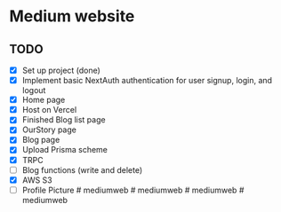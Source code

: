 # Medium website

## TODO

- [x] Set up project (done)
- [x] Implement basic NextAuth authentication for user signup, login, and logout
- [x] Home page
- [x] Host on Vercel
- [x] Finished Blog list page
- [x] OurStory page
- [x] Blog page
- [x] Upload Prisma scheme
- [x] TRPC
- [ ] Blog functions (write and delete)
- [x] AWS S3
- [ ] Profile Picture
#   m e d i u m w e b  
 #   m e d i u m w e b  
 #   m e d i u m w e b  
 #   m e d i u m w e b  
 
